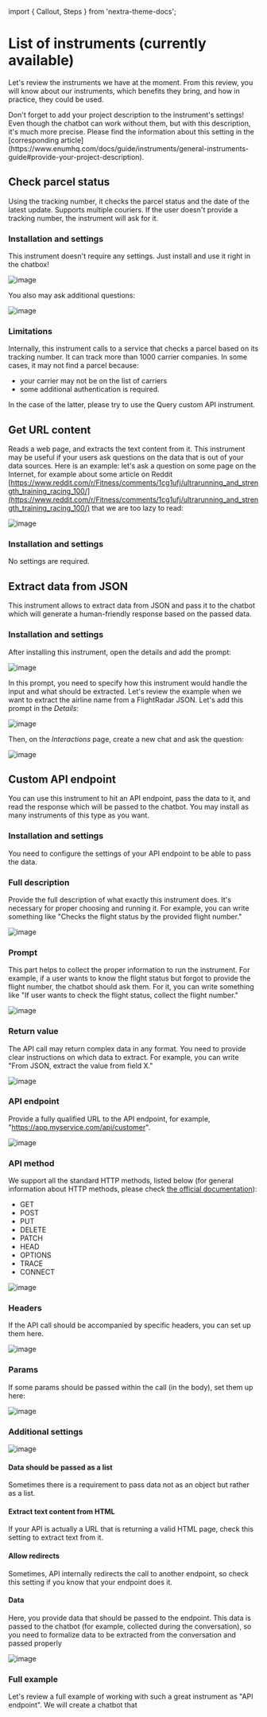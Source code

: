 import { Callout, Steps } from 'nextra-theme-docs';

# List of instruments (currently available)
Let's review the instruments we have at the moment. From this review, you will know about our instruments, which benefits they bring, and how in practice, they could be used.

<Callout>
  Don't forget to add your project description to the instrument's settings! Even though the chatbot can work without them, but with this description, it's much more precise. Please find the information about this setting in the [corresponding article](https://www.enumhq.com/docs/guide/instruments/general-instruments-guide#provide-your-project-description).
</Callout>

## Check parcel status
Using the tracking number, it checks the parcel status and the date of the latest update. Supports multiple couriers. If the user doesn't provide a tracking number, the instrument will ask for it.

### Installation and settings
This instrument doesn't require any settings. Just install and use it right in the chatbox!

![image](https://github.com/StubbornDeer/enum-docs-nextra/assets/91156314/348ac9ea-d5ab-4983-924f-1c35a3854db5)

You also may ask additional questions:

![image](https://github.com/StubbornDeer/enum-docs-nextra/assets/91156314/350782df-ccdb-4867-a627-b93f1f416443)


### Limitations
Internally, this instrument calls to a service that checks a parcel based on its tracking number. It can track more than 1000 carrier companies. In some cases, it may not find a parcel because:

- your carrier may not be on the list of carriers
- some additional authentication is required.

In the case of the latter, please try to use the Query custom API instrument.

## Get URL content
Reads a web page, and extracts the text content from it. This instrument may be useful if your users ask questions on the data that is out of your data sources. Here is an example: let's ask a question on some page on the Internet, for example about some article on Reddit [https://www.reddit.com/r/Fitness/comments/1cg1ufj/ultrarunning_and_strength_training_racing_100/](https://www.reddit.com/r/Fitness/comments/1cg1ufj/ultrarunning_and_strength_training_racing_100/) that we are too lazy to read:

![image](https://github.com/StubbornDeer/enum-docs-nextra/assets/91156314/c57240a3-5f5a-49c7-90b8-a3909df2afaf)


### Installation and settings
No settings are required.

## Extract data from JSON

This instrument allows to extract data from JSON and pass it to the chatbot which will generate a human-friendly response based on the passed data.

### Installation and settings
After installing this instrument, open the details and add the prompt:

![image](https://github.com/StubbornDeer/enum-docs-nextra/assets/91156314/5d2e9920-4fc9-40e2-a655-c9e22020980a)

In this prompt, you need to specify how this instrument would handle the input and what should be extracted. Let's review the example when we want to extract the airline name from a FlightRadar JSON. Let's add this prompt in the *Details*:

![image](https://github.com/StubbornDeer/enum-docs-nextra/assets/91156314/78185b8b-9c9d-4c05-aebb-00498c1804e2)

Then, on the *Interactions* page, create a new chat and ask the question:

![image](https://github.com/StubbornDeer/enum-docs-nextra/assets/91156314/25c41128-96e1-42a4-99f7-8696a7a487f8)



## Custom API endpoint

You can use this instrument to hit an API endpoint, pass the data to it, and read the response which will be passed to the chatbot. You may install as many instruments of this type as you want.

### Installation and settings
You need to configure the settings of your API endpoint to be able to pass the data.

### Full description
Provide the full description of what exactly this instrument does. It's necessary for proper choosing and running it. For example, you can write something like "Checks the flight status by the provided flight number."

![image](https://github.com/user-attachments/assets/1bd0b55a-1a1b-47ca-9e3b-c45570773bd8)


### Prompt
This part helps to collect the proper information to run the instrument. For example, if a user wants to know the flight status but forgot to provide the flight number, the chatbot should ask them. For it, you can write something like "If user wants to check the flight status, collect the flight number."

![image](https://github.com/user-attachments/assets/54872a99-2832-4e0c-8163-1bc370c3a203)


### Return value
The API call may return complex data in any format. You need to provide clear instructions on which data to extract. For example, you can write "From JSON, extract the value from field X."

![image](https://github.com/user-attachments/assets/6c37c464-c187-4c9d-9278-d6f4757baee9)


### API endpoint
Provide a fully qualified URL to the API endpoint, for example, "https://app.myservice.com/api/customer".

![image](https://github.com/user-attachments/assets/c73d0abf-d0f2-4fb3-90a2-e8a5d01e39c4)


### API method
We support all the standard HTTP methods, listed below (for general information about HTTP methods, please check [the official documentation](https://developer.mozilla.org/en-US/docs/Web/HTTP/Methods)):

- GET
- POST
- PUT
- DELETE
- PATCH
- HEAD
- OPTIONS
- TRACE
- CONNECT

![image](https://github.com/user-attachments/assets/f34cea90-ea32-4a63-a68e-a27d82170f66)


### Headers
If the API call should be accompanied by specific headers, you can set up them here.

![image](https://github.com/user-attachments/assets/3bb26099-a691-4d6e-9ed4-b7877d29fe14)

### Params
If some params should be passed within the call (in the body), set them up here:

![image](https://github.com/user-attachments/assets/a8c2a0e3-61a3-4957-b651-cc991666d67e)

### Additional settings

![image](https://github.com/user-attachments/assets/f3182ac6-f9c3-4038-9b16-66c4cbc74b22)

#### Data should be passed as a list
Sometimes there is a requirement to pass data not as an object but rather as a list.

#### Extract text content from HTML
If your API is actually a URL that is returning a valid HTML page, check this setting to extract text from it.

#### Allow redirects
Sometimes, API internally redirects the call to another endpoint, so check this setting if you know that your endpoint does it.

#### Data
Here, you provide data that should be passed to the endpoint. This data is passed to the chatbot (for example, collected during the conversation), so you need to formalize data to be extracted from the conversation and passed properly

![image](https://github.com/user-attachments/assets/043e96d9-3efb-43cf-a0cb-8ea8e2942a92)

### Full example
Let's review a full example of working with such a great instrument as "API endpoint". We will create a chatbot that




